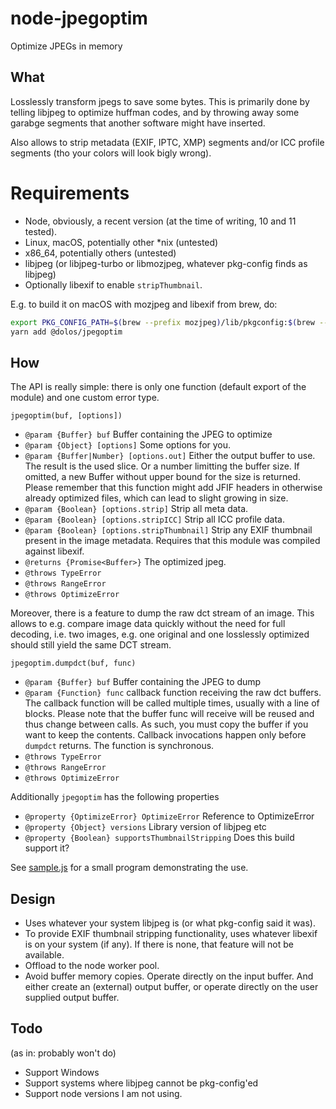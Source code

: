 # node-jpegoptim
Optimize JPEGs in memory

## What

Losslessly transform jpegs to save some bytes. This is primarily done by telling libjpeg to optimize huffman codes, and by throwing away some garabge segments that another software might have inserted.

Also allows to strip metadata (EXIF, IPTC, XMP) segments and/or ICC profile segments (tho your colors will look bigly wrong).

# Requirements

- Node, obviously, a recent version (at the time of writing, 10 and 11 tested).
- Linux, macOS, potentially other *nix (untested)
- x86_64, potentially others (untested)
- libjpeg (or libjpeg-turbo or libmozjpeg, whatever pkg-config finds as libjpeg)
- Optionally libexif to enable `stripThumbnail`.

E.g. to build it on macOS with mozjpeg and libexif from brew, do:

```sh
export PKG_CONFIG_PATH=$(brew --prefix mozjpeg)/lib/pkgconfig:$(brew --prefix libexif)/lib/pkgconfig
yarn add @dolos/jpegoptim
```

## How

The API is really simple: there is only one function (default export of the module) and one custom error type.

`jpegoptim(buf, [options])`
 * `@param {Buffer} buf` Buffer containing the JPEG to optimize
 * `@param {Object} [options]` Some options for you.
 * `@param {Buffer|Number} [options.out]`
    Either the output buffer to use. The result is the used slice.
    Or a number limitting the buffer size.
    If omitted, a new Buffer without upper bound for the size is returned.
    Please remember that this function might add JFIF headers in otherwise
    already optimized files, which can lead to slight growing in size.
 * `@param {Boolean} [options.strip]` Strip all meta data.
 * `@param {Boolean} [options.stripICC]` Strip all ICC profile data.
 * `@param {Boolean} [options.stripThumbnail]`
    Strip any EXIF thumbnail present in the image metadata. Requires that this
    module was compiled against libexif.
 * `@returns {Promise<Buffer>}` The optimized jpeg.
 * `@throws TypeError`
 * `@throws RangeError`
 * `@throws OptimizeError`

Moreover, there is a feature to dump the raw dct stream of an image. This allows to e.g. compare image data quickly without the need for full decoding, i.e. two images, e.g. one original and one losslessly optimized should still yield the same DCT stream.

`jpegoptim.dumpdct(buf, func)`

 * `@param {Buffer} buf` Buffer containing the JPEG to dump
 * `@param {Function} func` callback function receiving the raw dct buffers.
   The callback function will be called multiple times, usually with a line of blocks.
   Please note that the buffer func will receive will be reused and thus change
   between calls. As such, you must copy the buffer if you want to keep the contents.
   Callback invocations happen only before `dumpdct` returns. The function is synchronous.
 * `@throws TypeError`
 * `@throws RangeError`
 * `@throws OptimizeError`

Additionally `jpegoptim` has the following properties
 * `@property {OptimizeError} OptimizeError` Reference to OptimizeError
 * `@property {Object} versions` Library version of libjpeg etc
 * `@property {Boolean} supportsThumbnailStripping` Does this build support it?

 
 See [sample.js](sample.js) for a small program demonstrating the use.


## Design

 * Uses whatever your system libjpeg is (or what pkg-config said it was).
 * To provide EXIF thumbnail stripping functionality, uses whatever libexif is on your system (if any). If there is none, that feature will not be available.
 * Offload to the node worker pool.
 * Avoid buffer memory copies. Operate directly on the input buffer. And either create an (external) output buffer, or operate directly on the user supplied output buffer.

## Todo

(as in: probably won't do)

 * Support Windows
 * Support systems where libjpeg cannot be pkg-config'ed
 * Support node versions I am not using.
